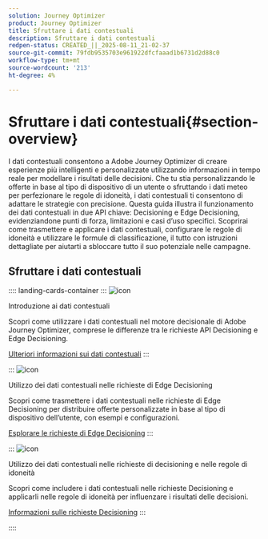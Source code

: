 ```yaml
---
solution: Journey Optimizer
product: Journey Optimizer
title: Sfruttare i dati contestuali
description: Sfruttare i dati contestuali
redpen-status: CREATED_||_2025-08-11_21-02-37
source-git-commit: 79fdb9535703e961922dfcfaaad1b6731d2d88c0
workflow-type: tm+mt
source-wordcount: '213'
ht-degree: 4%

---
```



# Sfruttare i dati contestuali{#section-overview}

I dati contestuali consentono a Adobe Journey Optimizer di creare esperienze più intelligenti e personalizzate utilizzando informazioni in tempo reale per modellare i risultati delle decisioni. Che tu stia personalizzando le offerte in base al tipo di dispositivo di un utente o sfruttando i dati meteo per perfezionare le regole di idoneità, i dati contestuali ti consentono di adattare le strategie con precisione. Questa guida illustra il funzionamento dei dati contestuali in due API chiave: Decisioning e Edge Decisioning, evidenziandone punti di forza, limitazioni e casi d’uso specifici. Scoprirai come trasmettere e applicare i dati contestuali, configurare le regole di idoneità e utilizzare le formule di classificazione, il tutto con istruzioni dettagliate per aiutarti a sbloccare tutto il suo potenziale nelle campagne.

## Sfruttare i dati contestuali

:::: landing-cards-container
:::
![icon](https://cdn.experienceleague.adobe.com/icons/circle-play.svg?lang=it)

Introduzione ai dati contestuali

Scopri come utilizzare i dati contestuali nel motore decisionale di Adobe Journey Optimizer, comprese le differenze tra le richieste API Decisioning e Edge Decisioning.

[Ulteriori informazioni sui dati contestuali](../using/offers/context-data.md)
:::

:::
![icon](https://cdn.experienceleague.adobe.com/icons/code-branch.svg?lang=it)

Utilizzo dei dati contestuali nelle richieste di Edge Decisioning

Scopri come trasmettere i dati contestuali nelle richieste di Edge Decisioning per distribuire offerte personalizzate in base al tipo di dispositivo dell’utente, con esempi e configurazioni.

[Esplorare le richieste di Edge Decisioning](../using/offers/context-data-edge.md)
:::

:::
![icon](https://cdn.experienceleague.adobe.com/icons/list-check.svg?lang=it)

Utilizzo dei dati contestuali nelle richieste di decisioning e nelle regole di idoneità

Scopri come includere i dati contestuali nelle richieste Decisioning e applicarli nelle regole di idoneità per influenzare i risultati delle decisioni.

[Informazioni sulle richieste Decisioning](../using/offers/context-data-decisioning.md)
:::

::::
